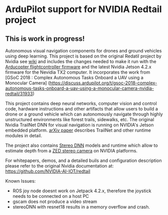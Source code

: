 # ArduPilot support for NVIDIA Redtail project

## This is work in progress!
Autonomous visual navigation components for drones and ground vehicles using deep learning.
This project is based on the original Redatil project by Nvidia see [wiki](https://github.com/NVIDIA-Jetson/redtail/wiki) and includes the changes needed to make it run with the [Arducopter flightcontroller firmware](http://ardupilot.org/copter/) and the latest Nvidia Jetson 4.2.x firmware for the Nevidia TX2 computer.
It incorporates the work from [GSoC 2018 : Complex Autonomous Tasks Onboard a UAV using a Monocular Camera] (https://discuss.ardupilot.org/t/gsoc-2018-complex-autonomous-tasks-onboard-a-uav-using-a-monocular-camera-nvidia-redtail/31933)

This project contains deep neural networks, computer vision and control code, hardware instructions and other artifacts that allow users to build a drone or a ground vehicle which can autonomously navigate through highly unstructured environments like forest trails, sidewalks, etc. The original Nvidia TrailNet DNN for visual navigation is running on NVIDIA's Jetson embedded platform. [arXiv paper](https://arxiv.org/abs/1705.02550) describes TrailNet and other runtime modules in detail.

The project also contains [Stereo DNN](../master/stereoDNN/) models and runtime which allow to estimate depth from a [ZED stereo camera](https://www.stereolabs.com/zed/) on NVIDIA platforms.

For whitepapers, demos, and a detailed buils and configuration description please refer to the original Nvidia documentation at: https://github.com/NVIDIA-AI-IOT/redtail

Known Issues:
- ROS joy node doesnt work on Jetpack 4.2.x, therefore the joystick needs to be connected on a host PC
- gscam does not produce a video stream 
- stereoDNN with resnet18 results in a memory overflow and crash.
